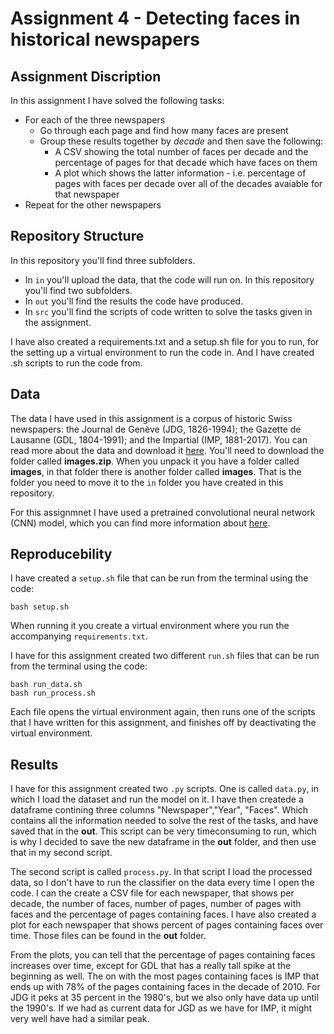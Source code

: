 # Assignment 4 - Detecting faces in historical newspapers

## Assignment Discription
In this assignment I have solved the following tasks:
- For each of the three newspapers
    - Go through each page and find how many faces are present
    - Group these results together by *decade* and then save the following:
        - A CSV showing the total number of faces per decade and the percentage of pages for that decade which have faces on them
        - A plot which shows the latter information - i.e. percentage of pages with faces per decade over all of the decades avaiable for that newspaper
- Repeat for the other newspapers

## Repository Structure
In this repository you'll find three subfolders.
- In ```in``` you'll upload the data, that the code will run on.
In this repository you'll find two subfolders.
- In ```out``` you'll find the results the code have produced.
- In ```src``` you'll find the scripts of code written to solve the tasks given in the assignment.

I have also created a requirements.txt and a setup.sh file for you to run, for the setting up a virtual environment to run the code in. And I  have created .sh scripts to run the code from.

## Data
The data I have used  in this assignment is a corpus of historic Swiss newspapers: the Journal de Genève (JDG, 1826-1994); the Gazette de Lausanne (GDL, 1804-1991); and the Impartial (IMP, 1881-2017). You can read more about the data and download it [here](https://zenodo.org/records/3706863). You'll need to download the folder called **images.zip**. When you unpack it you have a folder called **images**, in that folder there is another folder called **images**. That is the folder you need to move it to the ```in``` folder you have created in this repository. 

For this assignmnet I have used a pretrained convolutional neural network (CNN) model, which you can find more information about [here](https://medium.com/@danushidk507/facenet-pytorch-pretrained-pytorch-face-detection-mtcnn-and-facial-recognition-b20af8771144).

## Reproducebility 
I have created a ```setup.sh``` file that can be run from the terminal using the code: 
```
bash setup.sh
``` 
When running it you create a virtual environment where you run the accompanying ```requirements.txt```. 

I have for this assignment created two different ```run.sh``` files that can be run from the terminal using the code:
```
bash run_data.sh
bash run_process.sh
```
Each file opens the virtual environment again, then runs one of the scripts that I have written for this assignment, and finishes off by deactivating the virtual environment. 

## Results
I have for this assignment created two ```.py``` scripts. One is called ```data.py```, in which I load the dataset and run the model on it. I have then createde a dataframe contining three columns "Newspaper","Year", "Faces". Which contains all the information needed to solve the rest of the tasks, and have saved that in the **out**. This script can be very timeconsuming to run, which is why I decided to save the new dataframe in the **out** folder, and then use that in my second script.

The second script is called ```process.py```. In that script I load the processed data, so I don't have to run the classifier on the data every time I open the code. I can the create a CSV file for each newspaper, that shows per decade, the number of faces, number of pages, number of pages with faces and the percentage of pages containing faces. I have also created a plot for  each newspaper that shows percent of pages containing faces over time. Those files can be found in the **out** folder.

From the plots, you can tell that the percentage of pages containing faces increases over time, except for GDL that has a really tall spike at the beginning as well. The on with the most pages containing faces is IMP that ends up with 78% of the pages containing faces in the decade of 2010. For JDG it peks at 35 percent in the 1980's, but we also only have data up until the 1990's. If we had as current data for JGD as we have for IMP, it might very well have had a similar peak.

